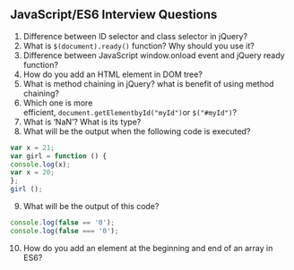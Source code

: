 ## JavaScript/ES6 Interview Questions

1. Difference between ID selector and class selector in jQuery?
2. What is ```$(document).ready()``` function? Why should you use it?
3. Difference between JavaScript window.onload event and jQuery ready
function?
4. How do you add an HTML element in DOM tree?
5. What is method chaining in jQuery? what is benefit of using method chaining?
6. Which one is more efficient, ```document.getElementbyId("myId")```or ```$("#myId")```? 
7. What is ‘NaN’? What is its type?
8. What will be the output when the following code is executed?

```javascript
var x = 21;
var girl = function () {
console.log(x);
var x = 20;
};
girl ();
```
9. What will be the output of this code?

```javascript
console.log(false == '0');
console.log(false === '0');
```
10. How do you add an element at the beginning and end of an array in ES6?
